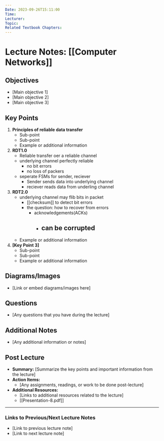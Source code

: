 ```yaml
---
Date: 2023-09-26T15:11:00
Time: 
Lecturer: 
Topic: 
Related Textbook Chapters:
---
```



# Lecture Notes: [[Computer Networks]]


## Objectives
- [Main objective 1]
- [Main objective 2]
- [Main objective 3]

## Key Points
1. **Principles of reliable data transfer**
   - Sub-point
   - Sub-point
   - Example or additional information
2. **RDT1.0**
   - Reliable transfer oer a reliable channel
   - underlying channel perfectly reliable
	   - no bit errors
	   - no loss of packers
   - seperate FSMs for sender, reciever
	   - Sender sends data into underlying channel
	   - reciever reads data from underling channel
3. **RDT2.0**
	- underlying channel may flib bits in packet
		- [[checksum]] to detect bit errors
		- the question: how to recover from errors
			- acknowledgements(ACKs)
				- can be corrupted 
					- 
   - Example or additional information
5. **[Key Point 3]**
   - Sub-point
   - Sub-point
   - Example or additional information

## Diagrams/Images
- [Link or embed diagrams/images here]

## Questions
- [Any questions that you have during the lecture]

## Additional Notes
- [Any additional information or notes]

## Post Lecture
- **Summary:** [Summarize the key points and important information from the lecture]
- **Action Items:** 
  - [Any assignments, readings, or work to be done post-lecture]
- **Additional Resources:**
  - [Links to additional resources related to the lecture]
  - [[Presentation-8.pdf]]

---

### Links to Previous/Next Lecture Notes
- [Link to previous lecture note]
- [Link to next lecture note]




